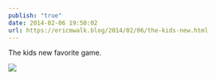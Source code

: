 ```yaml
---
publish: "true"
date: 2014-02-06 19:50:02
url: https://ericmwalk.blog/2014/02/06/the-kids-new.html
---
```


The kids new favorite game.

![](https://ericmwalk.blog/uploads/2022/24c311517c.jpg)